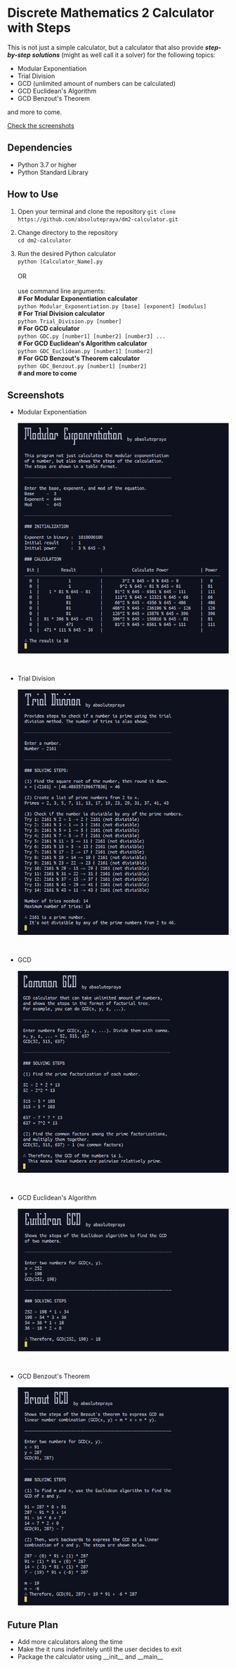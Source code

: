 # Discrete Mathematics 2 Calculator with Steps

This is not just a simple calculator, but a calculator that also provide ***step-by-step solutions*** (might as well call it a solver) for the following topics:
- Modular Exponentiation
- Trial Division
- GCD (unlimited amount of numbers can be calculated)
- GCD Euclidean's Algorithm
- GCD Benzout's Theorem

and more to come.

[Check the screenshots](#screenshots)

## Dependencies

- Python 3.7 or higher
- Python Standard Library

## How to Use

1. Open your terminal and clone the repository
`git clone https://github.com/absolutepraya/dm2-calculator.git`

2. Change directory to the repository  
`cd dm2-calculator`

3. Run the desired Python calculator  
`python [Calculator_Name].py`  
<br>OR  
<br>use command line arguments:  
__\# For Modular Exponentiation calculator__  
`python Modular_Exponentiation.py [base] [exponent] [modulus]`  
__\# For Trial Division calculator__  
`python Trial_Division.py [number]`  
__\# For GCD calculator__  
`python GDC.py [number1] [number2] [number3] ...`  
__\# For GCD Euclidean's Algorithm calculator__  
`python GDC_Euclidean.py [number1] [number2]`  
__\# For GCD Benzout's Theorem calculator__  
`python GDC_Benzout.py [number1] [number2]`   
__\# and more to come__

## Screenshots

- Modular Exponentiation<br>  
<kbd><img src="README/mod_exp.png"></kbd>  
<br>

- Trial Division<br>  
<kbd><img src="README/trial_div.png"></kbd>  
<br>

- GCD<br>  
<kbd><img src="README/gcd.png"></kbd>
<br>

- GCD Euclidean's Algorithm<br>  
<kbd><img src="README/gcd_euclidean.png"></kbd>  
<br>

- GCD Benzout's Theorem<br>  
<kbd><img src="README/gcd_bezout.png"></kbd> 

## Future Plan

- Add more calculators along the time
- Make the it runs indefinitely until the user decides to exit
- Package the calculator using \_\_init__ and \_\_main__